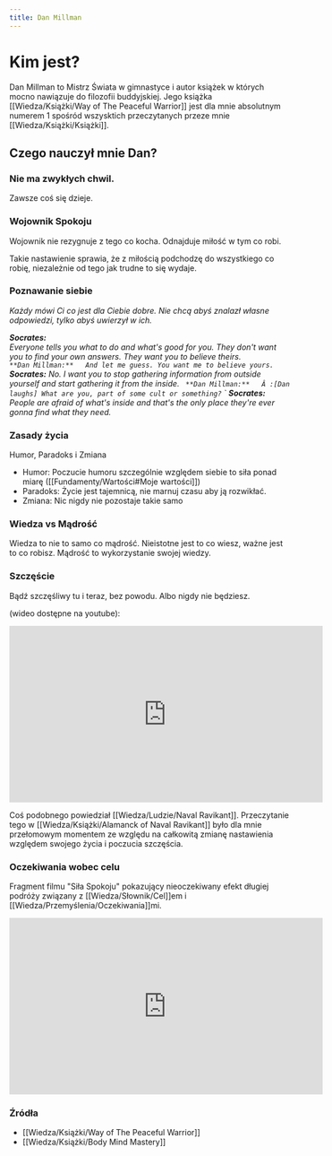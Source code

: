 ```yaml
---
title: Dan Millman
---
```


# Kim jest?
Dan Millman to Mistrz Świata w gimnastyce i autor książek w których mocno nawiązuje do filozofii buddyjskiej. Jego książka [[Wiedza/Książki/Way of The Peaceful Warrior]] jest dla mnie absolutnym numerem 1 spośród wszysktich przeczytanych przeze mnie [[Wiedza/Książki/Książki]].

## Czego nauczył mnie Dan? 

### Nie ma zwykłych chwil.
Zawsze coś się dzieje. 

### Wojownik Spokoju
Wojownik nie rezygnuje z tego co kocha. Odnajduje miłość w tym co robi.

Takie nastawienie sprawia, że z miłością podchodzę do wszystkiego co robię, niezależnie od tego jak trudne to się wydaje. 

### Poznawanie siebie
*Każdy mówi Ci co jest dla Ciebie dobre. Nie chcą abyś znalazł własne odpowiedzi, tylko abyś uwierzył w ich.*

***Socrates:**  
Everyone tells you what to do and what's good for you. They don't want you to find your own answers. They want you to believe theirs.  
`
**Dan Millman:**  
And let me guess. You want me to believe yours.  
`
**Socrates:**
No. I want you to stop gathering information from outside yourself and start gathering it from the inside.
`
**Dan Millman:**  
Â :[Dan laughs] What are you, part of some cult or something?`
`
**Socrates:**  
People are afraid of what's inside and that's the only place they're ever gonna find what they need.*


### Zasady życia
Humor, Paradoks i Zmiana

- Humor: Poczucie humoru szczególnie względem siebie to siła ponad miarę ([[Fundamenty/Wartości#Moje wartości]])
- Paradoks: Życie jest tajemnicą, nie marnuj czasu aby ją rozwikłać.
- Zmiana: Nic nigdy nie pozostaje takie samo

### Wiedza vs Mądrość
Wiedza to nie to samo co mądrość. Nieistotne jest to co wiesz, ważne jest to co robisz. Mądrość to wykorzystanie swojej wiedzy. 

### Szczęście
Bądź szczęśliwy tu i teraz, bez powodu. Albo nigdy nie będziesz. 

(wideo dostępne na youtube):
<iframe width="560" height="315" src="https://www.youtube.com/embed/anFzcVb7mR8?start=26" title="YouTube video player" frameborder="0" allow="accelerometer; autoplay; clipboard-write; encrypted-media; gyroscope; picture-in-picture" allowfullscreen></iframe>

Coś podobnego powiedział [[Wiedza/Ludzie/Naval Ravikant]]. Przeczytanie tego w [[Wiedza/Książki/Alamanck of Naval Ravikant]] było dla mnie przełomowym momentem ze względu na całkowitą zmianę nastawienia względem swojego życia i poczucia szczęścia. 

### Oczekiwania wobec celu
Fragment filmu "Siła Spokoju" pokazujący nieoczekiwany efekt długiej podróży związany z [[Wiedza/Słownik/Cel]]em i [[Wiedza/Przemyślenia/Oczekiwania]]mi.

<iframe width="560" height="315" src="https://www.youtube.com/embed/wdKzBrzl_i8" title="YouTube video player" frameborder="0" allow="accelerometer; autoplay; clipboard-write; encrypted-media; gyroscope; picture-in-picture" allowfullscreen></iframe>

### Źródła
- [[Wiedza/Książki/Way of The Peaceful Warrior]]
- [[Wiedza/Książki/Body Mind Mastery]]